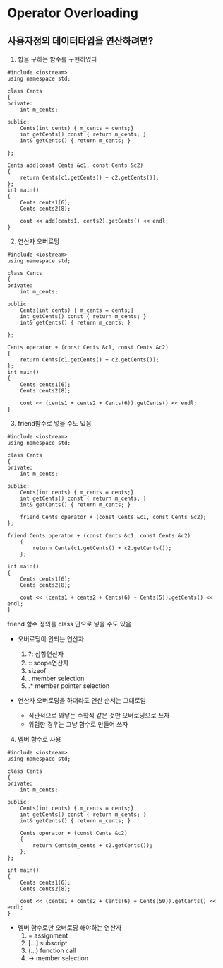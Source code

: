 # Operator Overloading
## 사용자정의 데이터타입을 연산하려면?

1. 합을 구하는 함수를 구현하였다
```
#include <iostream>
using namespace std;

class Cents
{
private:
    int m_cents;

public:
    Cents(int cents) { m_cents = cents;}
    int getCents() const { return m_cents; }
    int& getCents() { return m_cents; }

};

Cents add(const Cents &c1, const Cents &c2)
{
    return Cents(c1.getCents() + c2.getCents());
};
int main()
{
    Cents cents1(6);
    Cents cents2(8);

    cout << add(cents1, cents2).getCents() << endl;
}
```
2. 연산자 오버로딩
```
#include <iostream>
using namespace std;

class Cents
{
private:
    int m_cents;

public:
    Cents(int cents) { m_cents = cents;}
    int getCents() const { return m_cents; }
    int& getCents() { return m_cents; }

};

Cents operator + (const Cents &c1, const Cents &c2)
{
    return Cents(c1.getCents() + c2.getCents());
};
int main()
{
    Cents cents1(6);
    Cents cents2(8);

    cout << (cents1 + cents2 + Cents(6)).getCents() << endl;
}
```

3. friend함수로 넣을 수도 있음
```
#include <iostream>
using namespace std;

class Cents
{
private:
    int m_cents;

public:
    Cents(int cents) { m_cents = cents;}
    int getCents() const { return m_cents; }
    int& getCents() { return m_cents; }

    friend Cents operator + (const Cents &c1, const Cents &c2);
};

friend Cents operator + (const Cents &c1, const Cents &c2)
    {
        return Cents(c1.getCents() + c2.getCents());
    };

int main()
{
    Cents cents1(6);
    Cents cents2(8);

    cout << (cents1 + cents2 + Cents(6) + Cents(5)).getCents() << endl;
}
```
friend 함수 정의를 class 안으로 넣을 수도 있음

- 오버로딩이 안되는 연산자
  1. ?: 삼항연산자
  2. :: scope연산자
  3. sizeof
  4. . member selection
  5. .* member pointer selection
   
- 연산자 오버로딩을 하더라도 연산 순서는 그대로임
  - 직관적으로 와닿는 수학식 같은 것만 오버로딩으로 쓰자
  - 위험한 경우는 그냥 함수로 만들어 쓰자
  

4. 멤버 함수로 사용
```
#include <iostream>
using namespace std;

class Cents
{
private:
    int m_cents;

public:
    Cents(int cents) { m_cents = cents;}
    int getCents() const { return m_cents; }
    int& getCents() { return m_cents; }

    Cents operator + (const Cents &c2)
    {
        return Cents(m_cents + c2.getCents());
    };
};

int main()
{
    Cents cents1(6);
    Cents cents2(8);

    cout << (cents1 + cents2 + Cents(6) + Cents(50)).getCents() << endl;
}
```

- 멤버 함수로만 오버로딩 해야하는 연산자
    1. = assignment
    2. [...] subscript
    3. (...) function call
    4. -> member selection